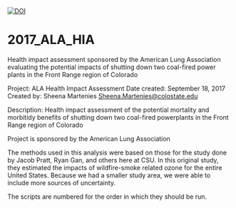 [![DOI](https://zenodo.org/badge/103997716.svg)](https://zenodo.org/badge/latestdoi/103997716)

# 2017_ALA_HIA
Health impact assessment sponsored by the American Lung Association evaluating the potential impacts of shutting down two coal-fired power plants in the Front Range region of Colorado

Project: ALA Health Impact Assessment
Date created: September 18, 2017
Created by: Sheena Martenies
Sheena.Martenies@colostate.edu

Description:
Health impact assessment of the potential mortality and morbitidy benefits
of shutting down two coal-fired powerplants in the Front Range region of 
Colorado

Project is sponsored by the American Lung Association

The methods used in this analysis were based on those for the study done by Jacob Pratt, Ryan Gan, and others here at CSU. In this original study, they estimated the impacts of wildfire-smoke related ozone for the entire United States. Because we had a smaller study area, we were able to include more sources of uncertainty.

The scripts are numbered for the order in which they should be run.

